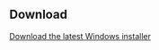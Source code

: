 ## Download

[Download the latest Windows installer](https://github.com/nickfouf/ai_prompt_builder/releases/latest/download/AI-Prompt-Builder-Setup-1.0.0.exe)
